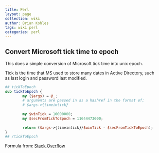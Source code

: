 ```yaml
---
title: Perl
layout: page
collection: wiki
author: Brian Kohles
tags: wiki perl
categories: perl
---
```


## Convert Microsoft tick time to epoch

This does a simple conversion of Microsoft tick time into unix epoch.

Tick is the time that MS used to store many dates in Active Directory, such as last login and password last modified.

```perl
## tickToEpoch
sub tickToEpoch {
        my ($args) = @_;
        # arguments are passed in as a hashref in the format of;
        # $args->{timeintick}
 
        my $winTick = 10000000;
        my $secFromTickToEpoch = 11644473600;
 
        return ($args->{timeintick}/$winTick - $secFromTickToEpoch);
}
## /tickToEpoch
```

Formula from: [Stack Overflow](https://stackoverflow.com/questions/6161776/convert-windows-filetime-to-second-in-unix-linux#6161842)
